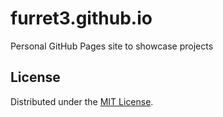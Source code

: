# furret3.github.io

Personal GitHub Pages site to showcase projects


## License

Distributed under the [MIT License](https://choosealicense.com/licenses/mit/).